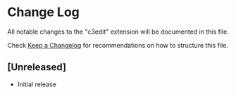# Change Log

All notable changes to the "c3edit" extension will be documented in this file.

Check [Keep a Changelog](http://keepachangelog.com/) for recommendations on how to structure this file.

## [Unreleased]

- Initial release